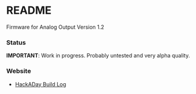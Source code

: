 README
======
Firmware for Analog Output Version 1.2

### Status
**IMPORTANT**: Work in progress. Probably untested and very alpha quality.

### Website
 * [HackADay Build Log](https://hackaday.io/project/1436-aquapic-aquarium-controller)
